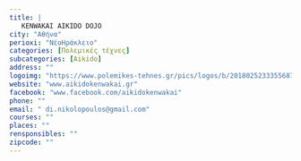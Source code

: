 ```yaml
---
title: |
   KENWAKAI AIKIDO DOJO
city: "Αθήνα"
perioxi: "ΝέοΗράκλειο"
categories: [Πολεμικές τέχνες]
subcategories: [Aikido]
address: ""
logoimg: "https://www.polemikes-tehnes.gr/pics/logos/b/2018025233355687.jpg"
website: "www.aikidokenwakai.gr"
facebook: "www.facebook.com/aikidokenwakai"
phone: ""
email: " di.nikolopoulos@gmail.com"
courses: ""
places: ""
rensponsibles: ""
zipcode: ""
---
```




